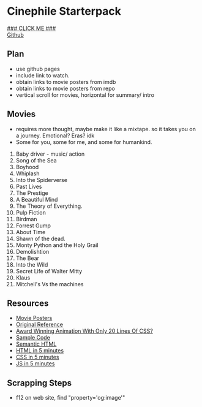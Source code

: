 # Cinephile Starterpack
[### CLICK ME ###](https://bentjh01.github.io/cinephile_starterpack/)  
[Github](https://github.com/bentjh01/cinephile_starterpack.git)
## Plan
- use github pages
- include link to watch. 
- obtain links to movie posters from imdb
- obtain links to movie posters from repo
- vertical scroll for movies, horizontal for summary/ intro
## Movies
- requires more thought, maybe make it like a mixtape. so it takes you on a journey. Emotional? Eras? idk
- Some for you, some for me, and some for humankind. 
1. Baby driver - music/ action
2. Song of the Sea
3. Boyhood
4. Whiplash
5. Into the Spiderverse
6. Past Lives
7. The Prestige
8. A Beautiful Mind
9. The Theory of Everything. 
10. Pulp Fiction
11. Birdman
12. Forrest Gump
13. About Time
14. Shawn of the dead. 
15. Monty Python and the Holy Grail
16. Demolishtion
17. The Bear
18. Into the Wild
19. Secret Life of Walter Mitty
20. Klaus
21. Mitchell's Vs the machines 
## Resources
- [Movie Posters](https://www.imdb.com/)
- [Original Reference](https://camillemormal.com/)
- [Award Winning Animation With Only 20 Lines Of CSS?](https://youtu.be/PkADl0HubMY?si=7ZvSY1T_PgTp2Jb6)
- [Sample Code](https://codepen.io/Hyperplexed/pen/MWXBRBp)
- [Semantic HTML](https://www.semrush.com/blog/semantic-html5-guide/)
- [HTML in 5 minutes](https://youtu.be/salY_Sm6mv4?si=VPo_CUCIw7ROl2n_)
- [CSS in 5 minutes](https://youtu.be/Z4pCqK-V_Wo?si=2AmCQQuuTLLBY4mf)
- [JS in 5 minutes](https://youtu.be/c-I5S_zTwAc?si=MuJ79FseiDv8-HpG)
## Scrapping Steps
- f12 on web site, find "property='og:image'"
